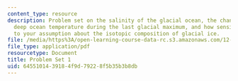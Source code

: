 ```yaml
---
content_type: resource
description: Problem set on the salinity of the glacial ocean, the change in mean
  deep ocean temperature during the last glacial maximum, and how sensitive it is
  to your assumption about the isotopic composition of glacial ice.
file: /media/https%3A/open-learning-course-data-rc.s3.amazonaws.com/12-740-paleoceanography-spring-2008/6455101439184f9d79228f5b35b3b8db_problemset1.pdf
file_type: application/pdf
resourcetype: Document
title: Problem Set 1
uid: 64551014-3918-4f9d-7922-8f5b35b3b8db
---
```

